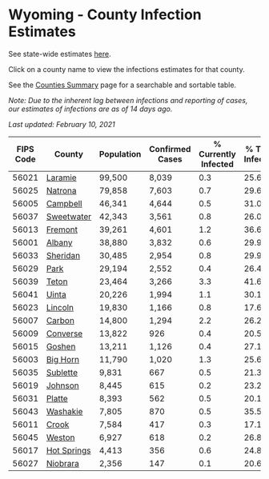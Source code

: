 # Wyoming - County Infection Estimates

See state-wide estimates [here](/infections/us-wy).

Click on a county name to view the infections estimates for that county.

See the [Counties Summary](/infections/summary-counties) page for a searchable and sortable table.

*Note: Due to the inherent lag between infections and reporting of cases, our estimates of infections are as of 14 days ago.*

*Last updated: February 10, 2021*

|   FIPS Code |                     County |   Population |   Confirmed Cases |   % Currently Infected |   % Total Infected |
|-------------|----------------------------|--------------|-------------------|------------------------|--------------------|
|       56021 |         [Laramie](laramie) |       99,500 |             8,039 |                    0.3 |               25.6 |
|       56025 |         [Natrona](natrona) |       79,858 |             7,603 |                    0.7 |               29.6 |
|       56005 |       [Campbell](campbell) |       46,341 |             4,644 |                    0.5 |               31.0 |
|       56037 |   [Sweetwater](sweetwater) |       42,343 |             3,561 |                    0.8 |               26.0 |
|       56013 |         [Fremont](fremont) |       39,261 |             4,601 |                    1.2 |               36.6 |
|       56001 |           [Albany](albany) |       38,880 |             3,832 |                    0.6 |               29.9 |
|       56033 |       [Sheridan](sheridan) |       30,485 |             2,954 |                    0.8 |               29.9 |
|       56029 |               [Park](park) |       29,194 |             2,552 |                    0.4 |               26.4 |
|       56039 |             [Teton](teton) |       23,464 |             3,266 |                    3.3 |               41.6 |
|       56041 |             [Uinta](uinta) |       20,226 |             1,994 |                    1.1 |               30.1 |
|       56023 |         [Lincoln](lincoln) |       19,830 |             1,166 |                    0.8 |               17.6 |
|       56007 |           [Carbon](carbon) |       14,800 |             1,294 |                    2.2 |               26.2 |
|       56009 |       [Converse](converse) |       13,822 |               926 |                    0.4 |               20.5 |
|       56015 |           [Goshen](goshen) |       13,211 |             1,126 |                    0.4 |               27.1 |
|       56003 |       [Big Horn](big-horn) |       11,790 |             1,020 |                    1.3 |               25.6 |
|       56035 |       [Sublette](sublette) |        9,831 |               667 |                    0.5 |               21.3 |
|       56019 |         [Johnson](johnson) |        8,445 |               615 |                    0.2 |               23.2 |
|       56031 |           [Platte](platte) |        8,393 |               562 |                    0.5 |               20.1 |
|       56043 |       [Washakie](washakie) |        7,805 |               870 |                    0.5 |               35.5 |
|       56011 |             [Crook](crook) |        7,584 |               417 |                    0.3 |               17.1 |
|       56045 |           [Weston](weston) |        6,927 |               618 |                    0.2 |               26.8 |
|       56017 | [Hot Springs](hot-springs) |        4,413 |               356 |                    0.6 |               24.8 |
|       56027 |       [Niobrara](niobrara) |        2,356 |               147 |                    0.1 |               20.6 |